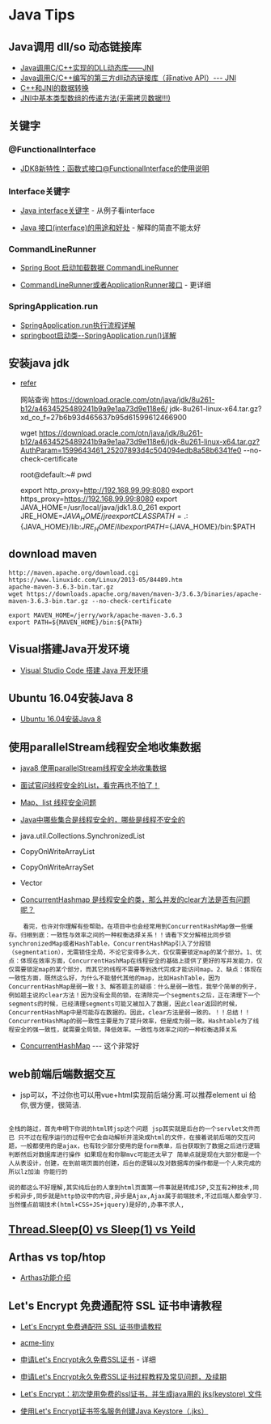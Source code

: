 # Java Tips

## Java调用 dll/so 动态链接库
- [Java调用C/C++实现的DLL动态库——JNI](https://www.cnblogs.com/xiehy/p/3365682.html)
- [Java调用C/C++编写的第三方dll动态链接库（非native API）--- JNI](https://www.cnblogs.com/AnnieKim/archive/2012/01/01/2309567.html)
- [C++和JNI的数据转换](https://www.cnblogs.com/daniel-shen/archive/2006/10/16/530587.html)
- [JNI中基本类型数组的传递方法(无需拷贝数据!!!)](https://blog.csdn.net/iteye_11349/article/details/82436966)

## 关键字
### @FunctionalInterface
- [JDK8新特性：函数式接口@FunctionalInterface的使用说明](https://blog.csdn.net/aitangyong/article/details/54137067)

### Interface关键字
- [Java interface关键字](https://blog.csdn.net/u013453970/article/details/47618283?utm_medium=distribute.pc_relevant.none-task-blog-BlogCommendFromBaidu-2.channel_param&depth_1-utm_source=distribute.pc_relevant.none-task-blog-BlogCommendFromBaidu-2.channel_param) - 从例子看interface

- [Java 接口(interface)的用途和好处](https://blog.csdn.net/nvd11/article/details/41129935?utm_medium=distribute.pc_relevant_t0.none-task-blog-BlogCommendFromMachineLearnPai2-1.channel_param&depth_1-utm_source=distribute.pc_relevant_t0.none-task-blog-BlogCommendFromMachineLearnPai2-1.channel_param) - 解释的简直不能太好

### CommandLineRunner
- [Spring Boot 启动加载数据 CommandLineRunner](https://blog.csdn.net/catoop/article/details/50501710)

- [CommandLineRunner或者ApplicationRunner接口](https://www.jianshu.com/p/5d4ffe267596) - 更详细

### SpringApplication.run
- [SpringApplication.run执行流程详解](http://c.biancheng.net/view/4632.html)
- [springboot启动类--SpringApplication.run()详解](hhttps://blog.csdn.net/weixin_41884010/article/details/88844946)

## 安装java jdk
- [refer](https://www.cnblogs.com/carryLess/p/7508378.html)
   
    网站查询
    https://download.oracle.com/otn/java/jdk/8u261-b12/a4634525489241b9a9e1aa73d9e118e6/    jdk-8u261-linux-x64.tar.gz?xd_co_f=27b6b93d465637b95d61599612466900

    wget https://download.oracle.com/otn/java/jdk/8u261-b12/a4634525489241b9a9e1aa73d9e118e6/jdk-8u261-linux-x64.tar.gz?AuthParam=1599643461_25207893d4c504094edb8a58b6341fe0   --no-check-certificate

    root@default:~# pwd

    export http_proxy=http://192.168.99.99:8080
    export https_proxy=https://192.168.99.99:8080
    export JAVA_HOME=/usr/local/java/jdk1.8.0_261
    export JRE_HOME=${JAVA_HOME}/jre
    export CLASSPATH=.:${JAVA_HOME}/lib:${JRE_HOME}/lib
    export PATH=${JAVA_HOME}/bin:$PATH

## download maven

    http://maven.apache.org/download.cgi
    https://www.linuxidc.com/Linux/2013-05/84489.htm
    apache-maven-3.6.3-bin.tar.gz
    wget https://downloads.apache.org/maven/maven-3/3.6.3/binaries/apache-maven-3.6.3-bin.tar.gz --no-check-certificate

    export MAVEN_HOME=/jerry/work/apache-maven-3.6.3
    export PATH=${MAVEN_HOME}/bin:${PATH}

## Visual搭建Java开发环境
- [Visual Studio Code 搭建 Java 开发环境](https://blog.csdn.net/hezh1994/article/details/79895480)

## Ubuntu 16.04安装Java 8
 - [Ubuntu 16.04安装Java 8](https://www.cnblogs.com/-qing-/p/10894868.html)

## 使用parallelStream线程安全地收集数据
- [java8 使用parallelStream线程安全地收集数据](zhk.me/1281.html)
- [面试官问线程安全的List，看完再也不怕了！](https://blog.csdn.net/youanyyou/article/details/101442425?utm_medium=distribute.pc_aggpage_search_result.none-task-blog-2~all~sobaiduend~default-1-101442425.nonecase&utm_term=java%20list是线程安全的吗&spm=1000.2123.3001.4430)
- [Map、list 线程安全问题](https://blog.csdn.net/y_index/article/details/84988018?utm_medium=distribute.pc_aggpage_search_result.none-task-blog-2~all~sobaiduend~default-4-84988018.nonecase&utm_term=java%20list是线程安全的吗&spm=1000.2123.3001.4430)
- [Java中哪些集合是线程安全的，哪些是线程不安全的](https://www.cnblogs.com/aaaazzzz/p/12793428.html)
- java.util.Collections.SynchronizedList
- CopyOnWriteArrayList
- CopyOnWriteArraySet
- Vector

- [ConcurrentHashmap 是线程安全的类，那么并发的clear方法是否有问题呢？](https://www.zhihu.com/question/28482635)
```
    看完，也许对你理解有些帮助。在项目中也会经常用到ConcurrentHashMap做一些缓存。归根到底：一致性与效率之间的一种权衡选择关系！！请看下文分解相比同步锁synchronizedMap或者HashTable，ConcurrentHashMap引入了分段锁（segmentation），无需锁住全局，不论它变得多么大，仅仅需要锁定map的某个部分。1、优点：体现在效率方面，ConcurrentHashMap在线程安全的基础上提供了更好的写并发能力，仅仅需要锁定map的某个部分，而其它的线程不需要等到迭代完成才能访问map。2、缺点：体现在一致性方面，既然这么好，为什么不能替代其他的map，比如HashTable，因为ConcurrentHashMap是弱一致！3、解答题主的疑惑：什么是弱一致性，我举个简单的例子，例如题主说的clear方法！因为没有全局的锁，在清除完一个segments之后，正在清理下一个segments的时候，已经清理segments可能又被加入了数据，因此clear返回的时候，ConcurrentHashMap中是可能存在数据的。因此，clear方法是弱一致的。！！总结！！ConcurrentHashMap的弱一致性主要是为了提升效率，但是成为弱一致。Hashtable为了线程安全的强一致性，就需要全局锁，降低效率。一致性与效率之间的一种权衡选择关系
```

- [ConcurrentHashMap](https://www.cnblogs.com/yydcdut/p/3959815.html)  --- 这个非常好


## web前端后端数据交互
- jsp可以，不过你也可以用vue+html实现前后端分离.可以推荐element ui 给你,很方便，很简洁.
```

全栈的路过，首先申明下你说的html转jsp这个问题 jsp其实就是后台的一个servlet文件而已 只不过在程序运行的过程中它会自动解析并渲染成html的文件，在接着说前后端的交互问题，一般都使用的是ajax，也有较少部分使用的是form表单，后台获取到了数据之后进行逻辑判断然后对数据库进行操作 如果现在和你聊mvc可能还太早了 简单点就是现在大部分都是一个人从表设计，创建，在到前端页面的创建，后台的逻辑以及对数据库的操作都是一个人来完成的 所以lz加油 你能行的 

说的都这么不好理解,其实纯后台的人拿到html页面第一件事就是转成JSP,交互有2种技术,同步和异步,同步就是http协议中的内容,异步是Ajax,Ajax属于前端技术,不过后端人都会学习. 当然懂点前端技术(html+CSS+JS+jquery)是好的,办事不求人,
```

## [Thread.Sleep(0) vs Sleep(1) vs Yeild](https://www.cnblogs.com/stg609/p/3857242.html)
 
## Arthas vs top/htop

+ [Arthas功能介绍](https://www.jianshu.com/p/cfe4c7aaed1e)

## Let's Encrypt 免费通配符 SSL 证书申请教程

- [Let's Encrypt 免费通配符 SSL 证书申请教程](https://www.cnblogs.com/bonelee/p/9946789.html)

- [acme-tiny](https://github.com/diafygi/acme-tiny)

- [申请Let's Encrypt永久免费SSL证书](https://www.cnblogs.com/sage-blog/p/10302934.html) - 详细

- [申请Let's Encrypt永久免费SSL证书过程教程及常见问题，及续期](https://www.cnblogs.com/yehuisir/p/12564003.html)

- [Let's Encrypt：初次使用免费的ssl证书，并生成java用的 jks(keystore) 文件](https://www.cnblogs.com/personnel/p/7795557.html)

- [使用Let's Encrypt证书签名服务创建Java Keystore（.jks）](https://blog.csdn.net/code_for_fun/article/details/72886676)
